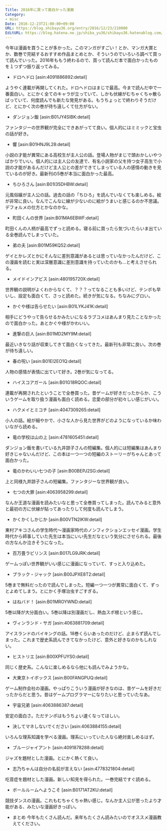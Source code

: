 ```yaml
---
Title: 2016年に買って面白かった漫画
Category:
- misc
Date: 2016-12-23T21:00:00+09:00
URL: https://blog.shibayu36.org/entry/2016/12/23/210000
EditURL: https://blog.hatena.ne.jp/shiba_yu36/shibayu36.hatenablog.com/atom/entry/10328749687200713961
---
```


今年は漫画を買うことが多かった。このマンガがすごい！とか、マンガ大賞とか、数巻で完結するおすすめ作品まとめとか、そういうのでいろいろ調べて買って読んでいった。2016年ももう終わるので、買って読んだ本で面白かったものを１つずつ振り返ってみる。

* ドロヘドロ
[asin:4091886892:detail]

ようやく連載が再開してくれた。ドロヘドロはまじで最高。今まで読んだ中で一番面白い。とにかく全てのキャラが立っていて、しかも伏線がむちゃくちゃ散らばっていて、何度読んでも新たな発見がある。もうちょっとで終わりそうだけど、とにかく次の巻が待ち遠しくて仕方がない。

* ダンジョン飯
[asin:B01JY4SIBK:detail]

ファンタジーの世界観が完全にできあがってて良い。個人的にはミミックと宝虫の話が好き。

* 響
[asin:B01HNJ9L28:detail]

小説の才能が異常にある高校生が主人公の話。登場人物がまじで頭おかしいやつばかりでいい。個人的には主人公の友達で、有名小説家の父を持つ女子高生で小説の才能があるんだけど主人公との差ができてしまっている人の感情の動きを見ているのが好き。最新刊の5巻が本当に面白かった最高。

* ちひろさん
[asin:B01I35DHBW:detail]

元風俗嬢が主人公の話。過去の話の「ちひろ」を読んでいなくても楽しめる。絵が非常に良い。なんでこんなに線が少ないのに絵がうまいと感じるのか不思議。デフォルメの仕方とかなのかな。

* 町田くんの世界
[asin:B01MA6EBWF:detail]

町田くんの人柄が最高でずっと読める。寝る前に買ったら気づいたらいま出ている全巻読んでしまっていた。

* 弟の夫
[asin:B01M59KQ52:detail]

ゲイとかレズとかにそんなに差別意識があるとは思っていなかったんだけど、この漫画を読むと実は深層意識に差別意識を持っていたのかも...と考えさせられる。

* メイドインアビス
[asin:480195720X:detail]

世界観の説明がよくわからなくて、？？？ってなることも多いけど、テンポも早いし、設定も面白くて、さっと読めた。続きが気になる。ちなみにグロい。

* かぐや様は告らせたい
[asin:B01LYKJ41K:detail]

相手にどうやって告らせるかみたいになるラブコメはあんまり見たことなかったので面白かった。あとかぐや様がかわいい。

* 進撃の巨人
[asin:B01MD2MY9M:detail]

最近いきなり話が収束してきて面白くなってきた。最新刊も非常に良い。次の巻が待ち遠しい。

* 春の呪い
[asin:B01EI2EO1Q:detail]

人物の感情が表情に出ていて好き。2巻が気になってる。

* ハイスコアガール
[asin:B01G18RQOC:detail]

連載が再開されたということで全巻買った。昔ゲームが好きだったからか、こういうゲームを取り扱う漫画も面白く読める。恋愛の部分が初々しい感じがいい。

* ハクメイとミコチ
[asin:4047309265:detail]

小人の話。絵が細やかで、小さな人から見た世界がどのようになっているか味わいながら読める。

* 竜の学校は山の上
[asin:4781605451:detail]

ダンジョン飯を書いている九井諒子さんの短編集。個人的には短編集はあんまり好きじゃないんだけど、この本は一つ一つの短編のストーリーがちゃんとあって面白かった。

* 竜のかわいい七つの子
[asin:B00BEPJ2SG:detail]

上と同様九井諒子さんの短編集。ファンタジーな世界観が良い。

* 七つの大罪
[asin:4063958299:detail]

なんか王道な漫画を読みたいなと思って全巻買ってしまった。読んでみると意外と最初の方に伏線が貼ってあったりして何度も読んでしまう。

* かくかくしかじか
[asin:B00VTN2IKW:detail]

東村アキコさんの学生時代〜漫画家時代のノンフィクションエッセイ漫画。学生時代から師事していた先生は本当にいい先生だなという気分にさせられる。最後の方なんか泣きそうになった。

* 百万畳ラビリンス
[asin:B017LG9JRK:detail]

ゲームっぽい世界観がいい感じに漫画になっていて、すっと入り込めた。

* ブラック・ジャック
[asin:B00JPXE8T2:detail]

5巻まで無料だったので読んでしまった。短編一つ一つが異常に面白くて、ずっとよめてしまう。とにかく手塚治虫すごすぎる。

* はねバド！
[asin:B01MROYWND:detail]

5巻以降が大分面白い。5巻以降は別漫画だし、熱血スポ根という感じ。

* ヴィンランド・サガ
[asin:4063881709:detail]

アイスランドのバイキングの話。18巻くらいあったのだけど、止まらず読んでしまった。これまで歴史系読んできてなかったけど、意外と好きなのかもしれない。

* ヒストリエ
[asin:B00XPFUYS0:detail]

同じく歴史系。こんなに楽しめるなら他にも読んでみようかな。

* 大東京トイボックス
[asin:B00FANGPUQ:detail]

ゲーム制作会社の漫画。やっぱりこういう漫画が好きなのは、昔ゲームを好きだったからだと思う。昔はゲームプログラマーになりたいと思っていたなあ。

* 宇宙兄弟
[asin:4063886387:detail]

安定の面白さ。ただテンポはもうちょい速くなってほしい。

* 決してマネしないでください
[asin:4063884155:detail]

いろんな理系知識を学べる漫画。理系にいっていた人なら絶対楽しめるはず。

* ブルージャイアント
[asin:4091878288:detail]

ジャズを題材とした漫画。とにかく熱くて良い。

* 志乃ちゃんは自分の名前が言えない
[asin:4778321804:detail]

吃音症を題材とした漫画。新しい知見を得られた。一巻完結ですぐ読める。

* ボールルームへようこそ
[asin:B0171AT2KU:detail]

競技ダンスの漫画。これもむちゃくちゃ熱い感じ。なんか主人公が思ったより才能がある、みたいな漫画好きっぽい。

* まとめ
今年もたくさん読んだ。来年もたくさん読みたいのでオススメ漫画教えてください。
